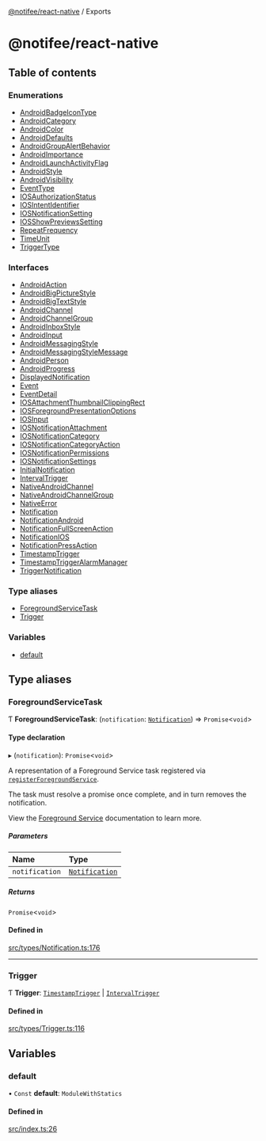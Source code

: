 [@notifee/react-native](README.md) / Exports

# @notifee/react-native

## Table of contents

### Enumerations

- [AndroidBadgeIconType](enums/AndroidBadgeIconType.md)
- [AndroidCategory](enums/AndroidCategory.md)
- [AndroidColor](enums/AndroidColor.md)
- [AndroidDefaults](enums/AndroidDefaults.md)
- [AndroidGroupAlertBehavior](enums/AndroidGroupAlertBehavior.md)
- [AndroidImportance](enums/AndroidImportance.md)
- [AndroidLaunchActivityFlag](enums/AndroidLaunchActivityFlag.md)
- [AndroidStyle](enums/AndroidStyle.md)
- [AndroidVisibility](enums/AndroidVisibility.md)
- [EventType](enums/EventType.md)
- [IOSAuthorizationStatus](enums/IOSAuthorizationStatus.md)
- [IOSIntentIdentifier](enums/IOSIntentIdentifier.md)
- [IOSNotificationSetting](enums/IOSNotificationSetting.md)
- [IOSShowPreviewsSetting](enums/IOSShowPreviewsSetting.md)
- [RepeatFrequency](enums/RepeatFrequency.md)
- [TimeUnit](enums/TimeUnit.md)
- [TriggerType](enums/TriggerType.md)

### Interfaces

- [AndroidAction](interfaces/AndroidAction.md)
- [AndroidBigPictureStyle](interfaces/AndroidBigPictureStyle.md)
- [AndroidBigTextStyle](interfaces/AndroidBigTextStyle.md)
- [AndroidChannel](interfaces/AndroidChannel.md)
- [AndroidChannelGroup](interfaces/AndroidChannelGroup.md)
- [AndroidInboxStyle](interfaces/AndroidInboxStyle.md)
- [AndroidInput](interfaces/AndroidInput.md)
- [AndroidMessagingStyle](interfaces/AndroidMessagingStyle.md)
- [AndroidMessagingStyleMessage](interfaces/AndroidMessagingStyleMessage.md)
- [AndroidPerson](interfaces/AndroidPerson.md)
- [AndroidProgress](interfaces/AndroidProgress.md)
- [DisplayedNotification](interfaces/DisplayedNotification.md)
- [Event](interfaces/Event.md)
- [EventDetail](interfaces/EventDetail.md)
- [IOSAttachmentThumbnailClippingRect](interfaces/IOSAttachmentThumbnailClippingRect.md)
- [IOSForegroundPresentationOptions](interfaces/IOSForegroundPresentationOptions.md)
- [IOSInput](interfaces/IOSInput.md)
- [IOSNotificationAttachment](interfaces/IOSNotificationAttachment.md)
- [IOSNotificationCategory](interfaces/IOSNotificationCategory.md)
- [IOSNotificationCategoryAction](interfaces/IOSNotificationCategoryAction.md)
- [IOSNotificationPermissions](interfaces/IOSNotificationPermissions.md)
- [IOSNotificationSettings](interfaces/IOSNotificationSettings.md)
- [InitialNotification](interfaces/InitialNotification.md)
- [IntervalTrigger](interfaces/IntervalTrigger.md)
- [NativeAndroidChannel](interfaces/NativeAndroidChannel.md)
- [NativeAndroidChannelGroup](interfaces/NativeAndroidChannelGroup.md)
- [NativeError](interfaces/NativeError.md)
- [Notification](interfaces/Notification.md)
- [NotificationAndroid](interfaces/NotificationAndroid.md)
- [NotificationFullScreenAction](interfaces/NotificationFullScreenAction.md)
- [NotificationIOS](interfaces/NotificationIOS.md)
- [NotificationPressAction](interfaces/NotificationPressAction.md)
- [TimestampTrigger](interfaces/TimestampTrigger.md)
- [TimestampTriggerAlarmManager](interfaces/TimestampTriggerAlarmManager.md)
- [TriggerNotification](interfaces/TriggerNotification.md)

### Type aliases

- [ForegroundServiceTask](modules.md#foregroundservicetask)
- [Trigger](modules.md#trigger)

### Variables

- [default](modules.md#default)

## Type aliases

### ForegroundServiceTask

Ƭ **ForegroundServiceTask**: (`notification`: [`Notification`](interfaces/Notification.md)) => `Promise`<`void`\>

#### Type declaration

▸ (`notification`): `Promise`<`void`\>

A representation of a Foreground Service task registered via [`registerForegroundService`](/react-native/reference/registerforegroundservice).

The task must resolve a promise once complete, and in turn removes the notification.

View the [Foreground Service](/react-native/docs/android/foreground-service) documentation to
learn more.

##### Parameters

| Name | Type |
| :------ | :------ |
| `notification` | [`Notification`](interfaces/Notification.md) |

##### Returns

`Promise`<`void`\>

#### Defined in

[src/types/Notification.ts:176](https://github.com/cabljac/react-native-notifee/blob/4d792c9/src/types/Notification.ts#L176)

___

### Trigger

Ƭ **Trigger**: [`TimestampTrigger`](interfaces/TimestampTrigger.md) \| [`IntervalTrigger`](interfaces/IntervalTrigger.md)

#### Defined in

[src/types/Trigger.ts:116](https://github.com/cabljac/react-native-notifee/blob/4d792c9/src/types/Trigger.ts#L116)

## Variables

### default

• `Const` **default**: `ModuleWithStatics`

#### Defined in

[src/index.ts:26](https://github.com/cabljac/react-native-notifee/blob/4d792c9/src/index.ts#L26)
